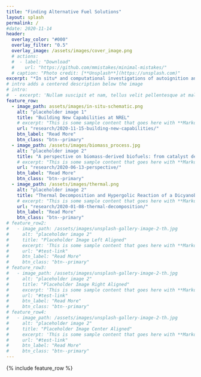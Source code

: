 ```yaml
---
title: "Finding Alternative Fuel Solutions"
layout: splash
permalink: /
#date: 2020-11-14
header:
  overlay_color: "#000"
  overlay_filter: "0.5"
  overlay_image: /assets/images/cover_image.png
  # actions:
  #  - label: "Download"
  #    url: "https://github.com/mmistakes/minimal-mistakes/"
  # caption: "Photo credit: [**Unsplash**](https://unsplash.com)"
excerpt: "*In situ* and computational investigations of autoignition and soot formation for alternative fuels."
# intro adds a centered description below the image
# intro: 
#  - excerpt: 'Nullam suscipit et nam, tellus velit pellentesque at malesuada, enim eaque. Quis nulla, netus tempor in diam gravida tincidunt, *proin faucibus* voluptate felis id sollicitudin. Centered with `type="center"`'
feature_row:
  - image_path: assets/images/in-situ-schematic.png
    alt: "placeholder image 1"
    title: "Building New Capabilities at NREL"
    # excerpt: "This is some sample content that goes here with **Markdown** formatting"
    url: "research/2020-11-15-building-new-capabilities/"
    btn_label: "Read More"
    btn_class: "btn--primary"
  - image_path: /assets/images/biomass_process.jpg
    alt: "placeholder image 2"
    title: "A perspective on biomass-derived biofuels: from catalyst design principles to fuel properties"
    # excerpt: "This is some sample content that goes here with **Markdown** formatting."
    url: "research/2020-06-13-perspective/"
    btn_label: "Read More"
    btn_class: "btn--primary"
  - image_path: /assets/images/thermal.png
    alt: "placeholder image 2"
    title: "Thermal Decomposition and Hypergolic Reaction of a Dicyanoborohydride Ionic Liquid"
    # excerpt: "This is some sample content that goes here with **Markdown** formatting."
    url: "research/2020-01-08-thermal-decomposition/"
    btn_label: "Read More"
    btn_class: "btn--primary"
# feature_row2:
#   - image_path: /assets/images/unsplash-gallery-image-2-th.jpg
#     alt: "placeholder image 2"
#     title: "Placeholder Image Left Aligned"
#     excerpt: 'This is some sample content that goes here with **Markdown** formatting. Left aligned with `type="left"`'
#     url: "#test-link"
#     btn_label: "Read More"
#     btn_class: "btn--primary"
# feature_row3:
#   - image_path: /assets/images/unsplash-gallery-image-2-th.jpg
#     alt: "placeholder image 2"
#     title: "Placeholder Image Right Aligned"
#     excerpt: 'This is some sample content that goes here with **Markdown** formatting. Right aligned with `type="right"`'
#     url: "#test-link"
#     btn_label: "Read More"
#     btn_class: "btn--primary"
# feature_row4:
#   - image_path: /assets/images/unsplash-gallery-image-2-th.jpg
#     alt: "placeholder image 2"
#     title: "Placeholder Image Center Aligned"
#     excerpt: 'This is some sample content that goes here with **Markdown** formatting. Centered with `type="center"`'
#     url: "#test-link"
#     btn_label: "Read More"
#     btn_class: "btn--primary"
---
```


<!-- {% include feature_row id="intro" type="center" %} -->

{% include feature_row %}

<!-- {% include feature_row id="feature_row2" type="left" %}

{% include feature_row id="feature_row3" type="right" %}

{% include feature_row id="feature_row4" type="center" %}-->